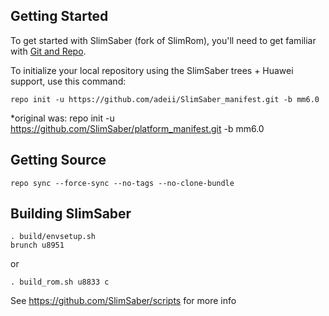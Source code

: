 Getting Started
---------------

To get started with SlimSaber (fork of SlimRom), you'll need to get familiar with
[Git and Repo](http://source.android.com/download/using-repo).

To initialize your local repository using the SlimSaber trees + Huawei support, use this command:

	repo init -u https://github.com/adeii/SlimSaber_manifest.git -b mm6.0
 
 *original was: repo init -u https://github.com/SlimSaber/platform_manifest.git -b mm6.0


Getting Source
--------------

	repo sync --force-sync --no-tags --no-clone-bundle


Building SlimSaber
------------------

	. build/envsetup.sh
	brunch u8951

or

	. build_rom.sh u8833 c

See https://github.com/SlimSaber/scripts for more info
